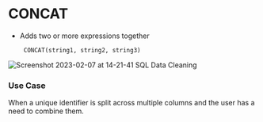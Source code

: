 # CONCAT
- Adds two or more expressions together

       CONCAT(string1, string2, string3)

![Screenshot 2023-02-07 at 14-21-41 SQL Data Cleaning](https://user-images.githubusercontent.com/76912120/217243768-af89a9ed-4900-4c65-8a3c-87421d2fda26.png)

### Use Case
When a unique identifier is split across multiple columns and the user has a need to combine them.

